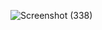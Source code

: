 ![Screenshot (338)](https://user-images.githubusercontent.com/54838331/68537737-b0d84880-039b-11ea-9235-ef2b5470d93c.png)

